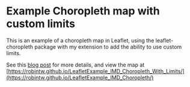 # Example Choropleth map with custom limits
This is an example of a choropleth map in Leaflet, using the leaflet-choropleth package with my extension to add the ability to use custom limits.

See this [blog post](http://blog.rtwilson.com/setting-limits-for-a-choropleth-layer-manually-with-leaflet-choropleth) for more details, and view the map at [https://robintw.github.io/LeafletExample_IMD_Choropleth_With_Limits/](https://robintw.github.io/LeafletExample_IMD_Choropleth/)
